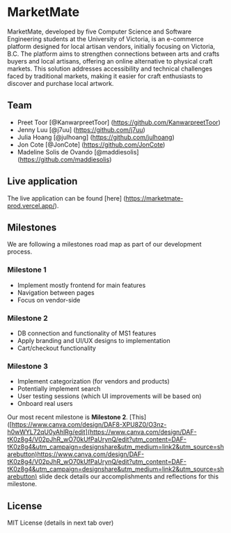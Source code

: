 # MarketMate
MarketMate, developed by five Computer Science and Software Engineering students at the University of Victoria, is an e-commerce platform designed for local artisan vendors, initially focusing on Victoria, B.C. The platform aims to strengthen connections between arts and crafts buyers and local artisans, offering an online alternative to physical craft markets. This solution addresses accessibility and technical challenges faced by traditional markets, making it easier for craft enthusiasts to discover and purchase local artwork.

## Team
- Preet Toor [@KanwarpreetToor] (https://github.com/KanwarpreetToor)
- Jenny Luu [@j7uu] (https://github.com/j7uu)
- Julia Hoang [@julhoang] (https://github.com/julhoang)
- Jon Cote [@JonCote] (https://github.com/JonCote)
- Madeline Solis de Ovando [@maddiesolis] (https://github.com/maddiesolis)

## Live application
The live application can be found [here] (https://marketmate-prod.vercel.app/).

## Milestones
We are following a milestones road map as part of our development process.

### Milestone 1
- Implement mostly frontend for main features
- Navigation between pages
- Focus on vendor-side

### Milestone 2
- DB connection and functionality of MS1 features
- Apply branding and UI/UX designs to implementation
- Cart/checkout functionality

### Milestone 3
- Implement categorization (for vendors and products)
- Potentially implement search
- User testing sessions (which UI improvements will be based on)
- Onboard real users

Our most recent milestone is **Milestone 2**. [This] ([https://www.canva.com/design/DAF8-XPU8Z0/O3nz-h0wWYL72qU0yAhlRg/edit](https://www.canva.com/design/DAF-tK0z8g4/V02pJhR_wO70kUfPaUrynQ/edit?utm_content=DAF-tK0z8g4&utm_campaign=designshare&utm_medium=link2&utm_source=sharebutton)https://www.canva.com/design/DAF-tK0z8g4/V02pJhR_wO70kUfPaUrynQ/edit?utm_content=DAF-tK0z8g4&utm_campaign=designshare&utm_medium=link2&utm_source=sharebutton) slide deck details our accomplishments and reflections for this milestone.

## License
MIT License (details in next tab over)
